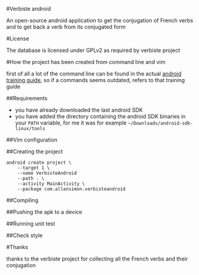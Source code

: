 #Verbiste android 

An open-source android application to get the conjugation of French verbs
and to get back a verb from its conjugated form

#License

The database is licensed under GPLv2 as required by verbiste project

#How the project has been created from command line and vim

first of all a lot of the command line can be found in the actual
[android training guide](https://developer.android.com/training/index.html),
so if a commands seems outdated, refers to that training guide

##Requirements

 * you have already downloaded the last android SDK
 * you have added the directory containing the android SDK binaries
in your `PATH` variable, for me it was for example
`~/Downloads/android-sdk-linux/tools`

##Vim configuration

##Creating the project

```
android create project \
    --target 1 \
    --name VerbisteAndroid
    --path . \
    --activity MainActivity \
    --package com.allansimon.verbisteandroid
```

##Compiling

##Pushing the apk to a device

##Running unit test

##Check style

#Thanks

thanks to the verbiste project for collecting all the French verbs
and their conjugation
